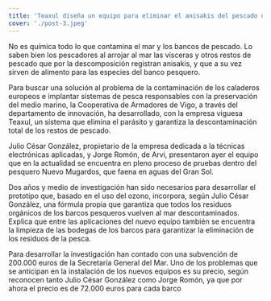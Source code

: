 ```yaml
---
title: 'Teaxul diseña un equipo para eliminar el anisakis del pescado que se tira al mar'
cover: './post-3.jpeg'
---
```


No es química todo lo que contamina el mar y los bancos de pescado. Lo saben bien los pescadores al arrojar al mar las vísceras y otros restos de pescado que por la descomposición registran anisakis, y que a su vez sirven de alimento para las especies del banco pesquero.

Para buscar una solución al problema de la contaminación de los caladeros europeos e implantar sistemas de pesca responsables con la preservación del medio marino, la Cooperativa de Armadores de Vigo, a través del departamento de innovación, ha desarrollado, con la empresa viguesa Teaxul, un sistema que elimina el parásito y garantiza la descontaminación total de los restos de pescado.

Julio César González, propietario de la empresa dedicada a la técnicas electrónicas aplicadas, y Jorge Romón, de Arvi, presentaron ayer el equipo que en la actualidad se encuentra en pleno proceso de pruebas dentro del pesquero Nuevo Mugardos, que faena en aguas del Gran Sol.

Dos años y medio de investigación han sido necesarios para desarrollar el prototipo que, basado en el uso del ozono, incorpora, según Julio César González, una fórmula propia que garantiza que todos los residuos orgánicos de los barcos pesqueros vuelven al mar descontaminados. Explica que entre las aplicaciones del nuevo equipo también se encuentra la limpieza de las bodegas de los barcos para garantizar la eliminación de los residuos de la pesca.

Para desarrollar la investigación han contado con una subvención de 200.000 euros de la Secretaría General del Mar. Uno de los problemas que se anticipan en la instalación de los nuevos equipos es su precio, según reconocen tanto Julio César González como Jorge Romón, ya que por ahora el precio es de 72.000 euros para cada barco
